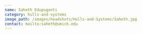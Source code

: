 ```yaml
---
name: Saheth Edupuganti
category: hulls-and-systems
image_path: /images/headshots/Hulls-and-Systems/Saheth.jpg
contact: mailto:saheth@umich.edu
---
```

